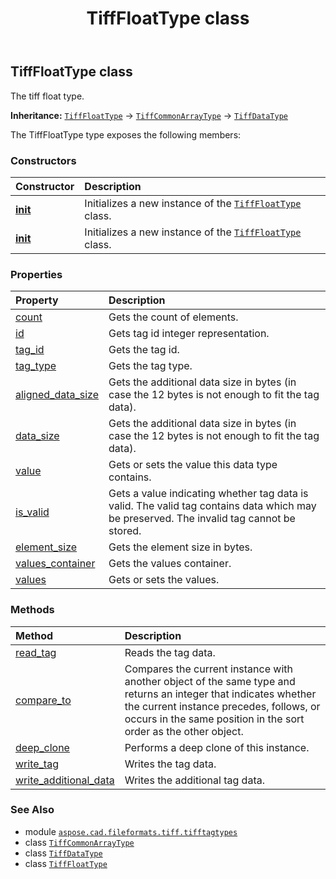 ﻿---
title: TiffFloatType class
second_title: Aspose.CAD for Python via .NET API References
description: 
type: docs
weight: 50
url: /aspose.cad.fileformats.tiff.tifftagtypes/tifffloattype/
is_root: false
---

## TiffFloatType class

The tiff float type.



**Inheritance:** [`TiffFloatType`](/cad/python-net/aspose.cad.fileformats.tiff.tifftagtypes/tifffloattype) → 
[`TiffCommonArrayType`](/cad/python-net/aspose.cad.fileformats.tiff.tifftagtypes/tiffcommonarraytype) → 
[`TiffDataType`](/cad/python-net/aspose.cad.fileformats.tiff/tiffdatatype)



The TiffFloatType type exposes the following members:

### Constructors
| Constructor | Description |
| :- | :- |
| [__init__](/cad/python-net/aspose.cad.fileformats.tiff.tifftagtypes/tifffloattype/__init__/#aspose.cad.fileformats.tiff.enums.TiffTags) | Initializes a new instance of the [`TiffFloatType`](/cad/python-net/aspose.cad.fileformats.tiff.tifftagtypes/tifffloattype) class. |
| [__init__](/cad/python-net/aspose.cad.fileformats.tiff.tifftagtypes/tifffloattype/__init__/#int) | Initializes a new instance of the [`TiffFloatType`](/cad/python-net/aspose.cad.fileformats.tiff.tifftagtypes/tifffloattype) class. |


### Properties
| Property | Description |
| :- | :- |
| [count](/cad/python-net/aspose.cad.fileformats.tiff.tifftagtypes/tifffloattype/count) | Gets the count of elements. |
| [id](/cad/python-net/aspose.cad.fileformats.tiff.tifftagtypes/tifffloattype/id) | Gets tag id integer representation. |
| [tag_id](/cad/python-net/aspose.cad.fileformats.tiff.tifftagtypes/tifffloattype/tag_id) | Gets the tag id. |
| [tag_type](/cad/python-net/aspose.cad.fileformats.tiff.tifftagtypes/tifffloattype/tag_type) | Gets the tag type. |
| [aligned_data_size](/cad/python-net/aspose.cad.fileformats.tiff.tifftagtypes/tifffloattype/aligned_data_size) | Gets the additional data size in bytes (in case the 12 bytes is not enough to fit the tag data). |
| [data_size](/cad/python-net/aspose.cad.fileformats.tiff.tifftagtypes/tifffloattype/data_size) | Gets the additional data size in bytes (in case the 12 bytes is not enough to fit the tag data). |
| [value](/cad/python-net/aspose.cad.fileformats.tiff.tifftagtypes/tifffloattype/value) | Gets or sets the value this data type contains. |
| [is_valid](/cad/python-net/aspose.cad.fileformats.tiff.tifftagtypes/tifffloattype/is_valid) | Gets a value indicating whether tag data is valid. The valid tag contains data which may be preserved. The invalid tag cannot be stored. |
| [element_size](/cad/python-net/aspose.cad.fileformats.tiff.tifftagtypes/tifffloattype/element_size) | Gets the element size in bytes. |
| [values_container](/cad/python-net/aspose.cad.fileformats.tiff.tifftagtypes/tifffloattype/values_container) | Gets the values container. |
| [values](/cad/python-net/aspose.cad.fileformats.tiff.tifftagtypes/tifffloattype/values) | Gets or sets the values. |


### Methods
| Method | Description |
| :- | :- |
| [read_tag](/cad/python-net/aspose.cad.fileformats.tiff.tifftagtypes/tifffloattype/read_tag/#aspose.cad.fileformats.tiff.filemanagement.TiffStreamReader-int) | Reads the tag data. |
| [compare_to](/cad/python-net/aspose.cad.fileformats.tiff.tifftagtypes/tifffloattype/compare_to/#any) | Compares the current instance with another object of the same type and returns an integer that indicates whether the current instance precedes, follows, or occurs in the same position in the sort order as the other object. |
| [deep_clone](/cad/python-net/aspose.cad.fileformats.tiff.tifftagtypes/tifffloattype/deep_clone/#) | Performs a deep clone of this instance. |
| [write_tag](/cad/python-net/aspose.cad.fileformats.tiff.tifftagtypes/tifffloattype/write_tag/#aspose.cad.fileformats.tiff.filemanagement.TiffStreamWriter-int) | Writes the tag data. |
| [write_additional_data](/cad/python-net/aspose.cad.fileformats.tiff.tifftagtypes/tifffloattype/write_additional_data/#aspose.cad.fileformats.tiff.filemanagement.TiffStreamWriter) | Writes the additional tag data. |



### See Also
* module [`aspose.cad.fileformats.tiff.tifftagtypes`](..)
* class [`TiffCommonArrayType`](/cad/python-net/aspose.cad.fileformats.tiff.tifftagtypes/tiffcommonarraytype)
* class [`TiffDataType`](/cad/python-net/aspose.cad.fileformats.tiff/tiffdatatype)
* class [`TiffFloatType`](/cad/python-net/aspose.cad.fileformats.tiff.tifftagtypes/tifffloattype)
